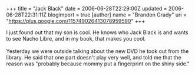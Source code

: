 +++
title = "Jack Black"
date = 2006-06-28T22:29:00Z
updated = 2006-06-28T22:31:11Z
blogimport = true 
[author]
	name = "Brandon Grady"
	uri = "https://plus.google.com/115749026413078959590"
+++

I just found out that my son is cool.  He knows who Jack Black is and wants to see Nacho Libre, and in my book, that makes you cool.<br /><br />Yesterday we were outside talking about the new DVD he took out from the library.  He said that one part doesn't play very well, and told me that the reason was "probably because mommy put a fingerprint on the shiny side."
